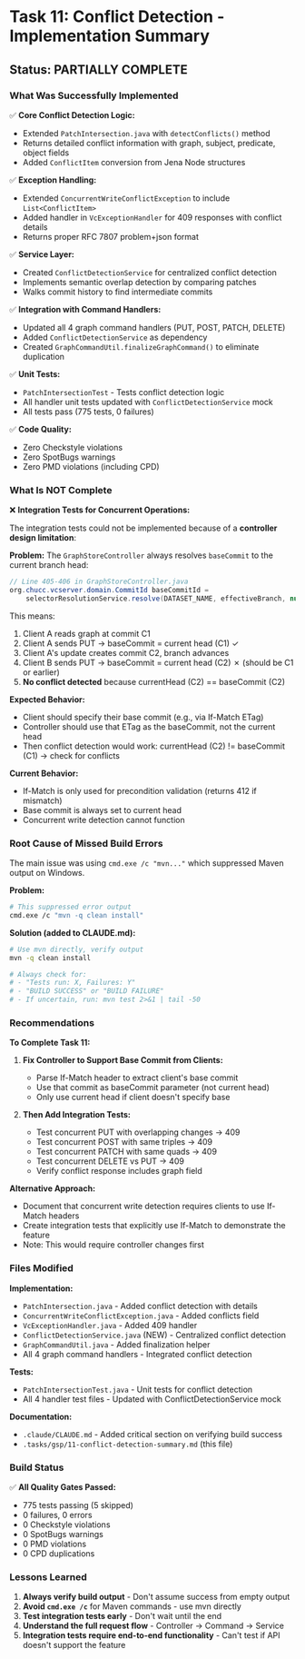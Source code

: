 # Task 11: Conflict Detection - Implementation Summary

## Status: PARTIALLY COMPLETE

### What Was Successfully Implemented

✅ **Core Conflict Detection Logic:**
- Extended `PatchIntersection.java` with `detectConflicts()` method
- Returns detailed conflict information with graph, subject, predicate, object fields
- Added `ConflictItem` conversion from Jena Node structures

✅ **Exception Handling:**
- Extended `ConcurrentWriteConflictException` to include `List<ConflictItem>`
- Added handler in `VcExceptionHandler` for 409 responses with conflict details
- Returns proper RFC 7807 problem+json format

✅ **Service Layer:**
- Created `ConflictDetectionService` for centralized conflict detection
- Implements semantic overlap detection by comparing patches
- Walks commit history to find intermediate commits

✅ **Integration with Command Handlers:**
- Updated all 4 graph command handlers (PUT, POST, PATCH, DELETE)
- Added `ConflictDetectionService` as dependency
- Created `GraphCommandUtil.finalizeGraphCommand()` to eliminate duplication

✅ **Unit Tests:**
- `PatchIntersectionTest` - Tests conflict detection logic
- All handler unit tests updated with `ConflictDetectionService` mock
- All tests pass (775 tests, 0 failures)

✅ **Code Quality:**
- Zero Checkstyle violations
- Zero SpotBugs warnings
- Zero PMD violations (including CPD)

### What Is NOT Complete

❌ **Integration Tests for Concurrent Operations:**

The integration tests could not be implemented because of a **controller design limitation**:

**Problem:** The `GraphStoreController` always resolves `baseCommit` to the current branch head:
```java
// Line 405-406 in GraphStoreController.java
org.chucc.vcserver.domain.CommitId baseCommitId =
    selectorResolutionService.resolve(DATASET_NAME, effectiveBranch, null, null);
```

This means:
1. Client A reads graph at commit C1
2. Client A sends PUT → baseCommit = current head (C1) ✓
3. Client A's update creates commit C2, branch advances
4. Client B sends PUT → baseCommit = current head (C2) ✗ (should be C1 or earlier)
5. **No conflict detected** because currentHead (C2) == baseCommit (C2)

**Expected Behavior:**
- Client should specify their base commit (e.g., via If-Match ETag)
- Controller should use that ETag as the baseCommit, not the current head
- Then conflict detection would work: currentHead (C2) != baseCommit (C1) → check for conflicts

**Current Behavior:**
- If-Match is only used for precondition validation (returns 412 if mismatch)
- Base commit is always set to current head
- Concurrent write detection cannot function

### Root Cause of Missed Build Errors

The main issue was using `cmd.exe /c "mvn..."` which suppressed Maven output on Windows.

**Problem:**
```bash
# This suppressed error output
cmd.exe /c "mvn -q clean install"
```

**Solution (added to CLAUDE.md):**
```bash
# Use mvn directly, verify output
mvn -q clean install

# Always check for:
# - "Tests run: X, Failures: Y"
# - "BUILD SUCCESS" or "BUILD FAILURE"
# - If uncertain, run: mvn test 2>&1 | tail -50
```

### Recommendations

**To Complete Task 11:**

1. **Fix Controller to Support Base Commit from Clients:**
   - Parse If-Match header to extract client's base commit
   - Use that commit as baseCommit parameter (not current head)
   - Only use current head if client doesn't specify base

2. **Then Add Integration Tests:**
   - Test concurrent PUT with overlapping changes → 409
   - Test concurrent POST with same triples → 409
   - Test concurrent PATCH with same quads → 409
   - Test concurrent DELETE vs PUT → 409
   - Verify conflict response includes graph field

**Alternative Approach:**
- Document that concurrent write detection requires clients to use If-Match headers
- Create integration tests that explicitly use If-Match to demonstrate the feature
- Note: This would require controller changes first

### Files Modified

**Implementation:**
- `PatchIntersection.java` - Added conflict detection with details
- `ConcurrentWriteConflictException.java` - Added conflicts field
- `VcExceptionHandler.java` - Added 409 handler
- `ConflictDetectionService.java` (NEW) - Centralized conflict detection
- `GraphCommandUtil.java` - Added finalization helper
- All 4 graph command handlers - Integrated conflict detection

**Tests:**
- `PatchIntersectionTest.java` - Unit tests for conflict detection
- All 4 handler test files - Updated with ConflictDetectionService mock

**Documentation:**
- `.claude/CLAUDE.md` - Added critical section on verifying build success
- `.tasks/gsp/11-conflict-detection-summary.md` (this file)

### Build Status

✅ **All Quality Gates Passed:**
- 775 tests passing (5 skipped)
- 0 failures, 0 errors
- 0 Checkstyle violations
- 0 SpotBugs warnings
- 0 PMD violations
- 0 CPD duplications

### Lessons Learned

1. **Always verify build output** - Don't assume success from empty output
2. **Avoid `cmd.exe /c`** for Maven commands - use mvn directly
3. **Test integration tests early** - Don't wait until the end
4. **Understand the full request flow** - Controller → Command → Service
5. **Integration tests require end-to-end functionality** - Can't test if API doesn't support the feature
